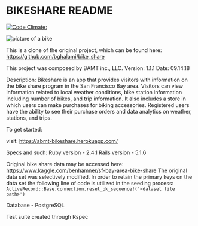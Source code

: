 # BIKESHARE README

[![Code Climate:](https://codeclimate.com/github/bghalami/bike_share.png)](https://codeclimate.com/github/bghalami/bike_share)

![picture of a bike](https://encrypted-tbn0.gstatic.com/images?q=tbn:ANd9GcRQRRjETHLX5PEarqg-ykPcg23B4s0z6YYXvbSOLMoTtiaFhb2N1g)

This is a clone of the original project, which can be found here: https://github.com/bghalami/bike_share

This project was composed by BAMT inc., LLC.
Version: 1.1.1
Date: 09.14.18

Description: Bikeshare is an app that provides visitors with information on the bike share program in the San Francisco Bay area.  Visitors can view information related to local weather conditions, bike station information including number of bikes, and trip information. It also includes a store in which users can make purchases for biking accessories. Registered users have the ability to see their purchase orders and data analytics on weather, stations, and trips.

To get started:

visit: https://abmt-bikeshare.herokuapp.com/ 

Specs and such:
Ruby version - 2.4.1
Rails version - 5.1.6

Original bike share data may be accessed here: https://www.kaggle.com/benhamner/sf-bay-area-bike-share
The original data set was selectively modified.
In order to retain the primary keys on the data set the following line of code is utilized in the seeding process:
`ActiveRecord::Base.connection.reset_pk_sequence!('<dataset file path>')`

Database - PostgreSQL

Test suite created through Rspec

